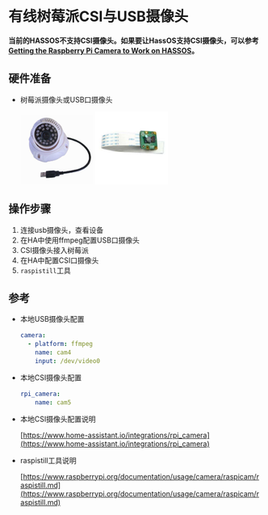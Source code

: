 # 有线树莓派CSI与USB摄像头

**当前的HASSOS不支持CSI摄像头。如果要让HassOS支持CSI摄像头，可以参考[Getting the Raspberry Pi Camera to Work on HASSOS](https://gist.github.com/enegaard/a57af286205914bd912270c89650fb1b)。**

## 硬件准备

- 树莓派摄像头或USB口摄像头

    <img src="images/usbcam.jpg" width="30%"> <img src="images/rpicam.jpg" width="30%">

## 操作步骤

1. 连接usb摄像头，查看设备
2. 在HA中使用ffmpeg配置USB口摄像头
3. CSI摄像头接入树莓派
4. 在HA中配置CSI口摄像头
5. `raspistill`工具

## 参考

- 本地USB摄像头配置

    ```yaml
    camera:
      - platform: ffmpeg
        name: cam4
        input: /dev/video0
    ```

- 本地CSI摄像头配置

    ```yaml
    rpi_camera:
        name: cam5
    ```
- 本地CSI摄像头配置说明

    [https://www.home-assistant.io/integrations/rpi_camera](https://www.home-assistant.io/integrations/rpi_camera)

- raspistill工具说明

    [https://www.raspberrypi.org/documentation/usage/camera/raspicam/raspistill.md](https://www.raspberrypi.org/documentation/usage/camera/raspicam/raspistill.md)
